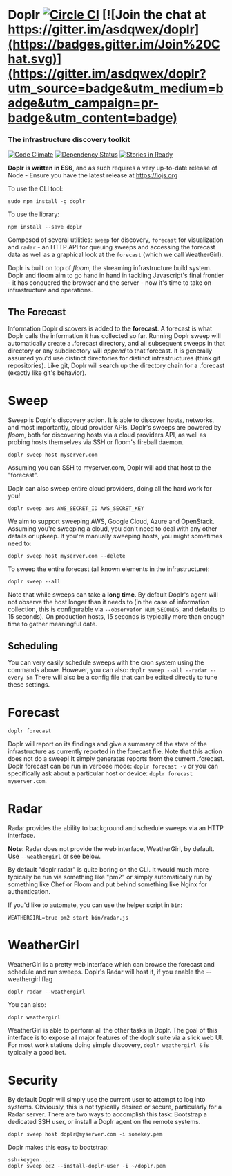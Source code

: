 # Doplr [![Circle CI](https://circleci.com/gh/asdqwex/doplr/tree/master.svg?style=svg)](https://circleci.com/gh/asdqwex/doplr/tree/master) [![Join the chat at https://gitter.im/asdqwex/doplr](https://badges.gitter.im/Join%20Chat.svg)](https://gitter.im/asdqwex/doplr?utm_source=badge&utm_medium=badge&utm_campaign=pr-badge&utm_content=badge)
### The infrastructure discovery toolkit
[![Code Climate](https://codeclimate.com/github/asdqwex/doplr/badges/gpa.svg)](https://codeclimate.com/github/asdqwex/doplr) [![Dependency Status](https://gemnasium.com/asdqwex/doplr.svg)](https://gemnasium.com/asdqwex/doplr) [![Stories in Ready](https://badge.waffle.io/asdqwex/doplr.svg?label=ready&title=Ready)](https://waffle.io/asdqwex/doplr)

**Doplr is written in ES6**, and as such requires a very up-to-date release of Node - Ensure you have the latest release at https://iojs.org

To use the CLI tool:

`sudo npm install -g doplr`

To use the library:

`npm install --save doplr`

Composed of several utilities: `sweep` for discovery, `forecast` for visualization and `radar` - an HTTP API for queuing sweeps and accessing the forecast data as well as a graphical look at the `forecast` (which we call WeatherGirl).

Doplr is built on top of _floom_, the streaming infrastructure build system. Doplr and floom aim to go hand in hand in tackling Javascript's final frontier - it has conquered the browser and the server - now it's time to take on infrastructure and operations.

## The Forecast

Information Doplr discovers is added to the **forecast**. A forecast is what Doplr calls the information it has collected so far. Running Doplr sweep will automatically create a .forecast directory, and all subsequent sweeps in that directory or any subdirectory will _append_ to that forecast. It is generally assumed you'd use distinct directories for distinct infrastructures (think git repositories). Like git, Doplr will search up the directory chain for a .forecast (exactly like git's behavior).

# Sweep

Sweep is Doplr's discovery action. It is able to discover hosts, networks, and most importantly, cloud provider APIs. Doplr's sweeps are powered by _floom_, both for discovering hosts via a cloud providers API, as well as probing hosts themselves via SSH or floom's fireball daemon.

    doplr sweep host myserver.com

Assuming you can SSH to myserver.com, Doplr will add that host to the "forecast".

Doplr can also sweep entire cloud providers, doing all the hard work for you!

    doplr sweep aws AWS_SECRET_ID AWS_SECRET_KEY

We aim to support sweeping AWS, Google Cloud, Azure and OpenStack. Assuming you're sweeping a cloud, you don't need to deal with any other details or upkeep. If you're manually sweeping hosts, you might sometimes need to:

    doplr sweep host myserver.com --delete

To sweep the entire forecast (all known elements in the infrastructure):

    doplr sweep --all

Note that while sweeps can take a **long time**. By default Doplr's agent will not observe the host longer than it needs to (in the case of information collection, this is configurable via `--observefor NUM_SECONDS`, and defaults to 15 seconds). On production hosts, 15 seconds is typically more than enough time to gather meaningful date.

## Scheduling

You can very easily schedule sweeps with the cron system using the commands above. However, you can also: `doplr sweep --all --radar --every 5m`
There will also be a config file that can be edited directly to tune these settings.

# Forecast

    doplr forecast

Doplr will report on its findings and give a summary of the state of the infrastructure as currently reported in the forecast file. Note that this action does not do a sweep! It simply generates reports from the current .forecast. Doplr forecast can be run in verbose mode: `doplr forecast -v` or you can specifically ask about a particular host or device: `doplr forecast myserver.com`.

# Radar

Radar provides the ability to background and schedule sweeps via an HTTP interface.

**Note**: Radar does not provide the web interface, WeatherGirl, by default. Use `--weathergirl` or see below.

By default "doplr radar" is quite boring on the CLI. It would much more typically be run via something like "pm2" or simply automatically run by something like Chef or Floom and put behind something like Nginx for authentication.

If you'd like to automate, you can use the helper script in `bin`:

    WEATHERGIRL=true pm2 start bin/radar.js

# WeatherGirl

WeatherGirl is a pretty web interface which can browse the forecast and schedule and run sweeps. Doplr's Radar will host it, if you enable the --weathergirl flag

    doplr radar --weathergirl

You can also:

    doplr weathergirl

WeatherGirl is able to perform all the other tasks in Doplr. The goal of this interface is to expose all major features of the doplr suite via a slick web UI. For most work stations doing simple discovery, `doplr weathergirl &` is typically a good bet.

# Security

By default Doplr will simply use the current user to attempt to log into systems. Obviously, this is not typically desired or secure, particularly for a Radar server. There are two ways to accomplish this task: Bootstrap a dedicated SSH user, or install a Doplr agent on the remote systems.

    doplr sweep host doplr@myserver.com -i somekey.pem

Doplr makes this easy to bootstrap:

    ssh-keygen ...
    doplr sweep ec2 --install-doplr-user -i ~/doplr.pem
